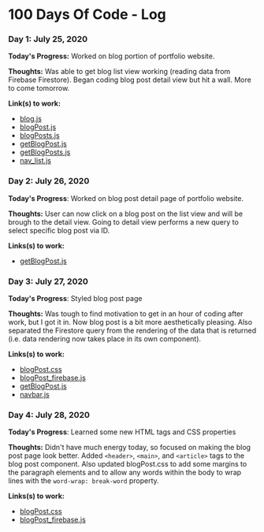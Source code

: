 # 100 Days Of Code - Log

### Day 1: July 25, 2020

**Today's Progress:** Worked on blog portion of portfolio website.

**Thoughts:** Was able to get blog list view working (reading data from Firebase Firestore). Began coding blog post detail view but hit a wall. More to come tomorrow.

**Link(s) to work:**
- [blog.js](Code/Day_001/blog.js)
- [blogPost.js](Code/Day_001/blogPost.js)
- [blogPosts.js](Code/Day_001/blogPosts.js)
- [getBlogPost.js](Code/Day_001/getBlogPost.js)
- [getBlogPosts.js](Code/Day_001/getBlogPosts.js)
- [nav_list.js](Code/Day_001/nav_list.js)

### Day 2: July 26, 2020

**Today's Progress**: Worked on blog post detail page of portfolio website.

**Thoughts:** User can now click on a blog post on the list view and will be brough to the detail view. Going to detail view performs a new query to select specific blog post via ID.

**Links(s) to work:**
- [getBlogPost.js](Code/Day_002/getBlogPost.js)

### Day 3: July 27, 2020

**Today's Progress**: Styled blog post page

**Thoughts:** Was tough to find motivation to get in an hour of coding after work, but I got it in. Now blog post is a bit more aesthetically pleasing. Also separated the Firestore query from the rendering of the data that is returned (i.e. data rendering now takes place in its own component).

**Links(s) to work:**
- [blogPost.css](Code/Day_003/blogPost.css)
- [blogPost_firebase.js](Code/Day_003/blogPost_firebase.js)
- [getBlogPost.js](Code/Day_003/getBlogPost.js)
- [navbar.js](Code/Day_003/navbar.js)

### Day 4: July 28, 2020

**Today's Progress**: Learned some new HTML tags and CSS properties

**Thoughts:** Didn't have much energy today, so focused on making the blog post page look better. Added `<header>`, `<main>`, and `<article>` tags to the blog post component. Also updated blogPost.css to add some margins to the paragraph elements and to allow any words within the body to wrap lines with the `word-wrap: break-word` property. 

**Links(s) to work:**
- [blogPost.css](Code/Day_004/blogPost.css)
- [blogPost_firebase.js](Code/Day_004/blogPost_firebase.js)